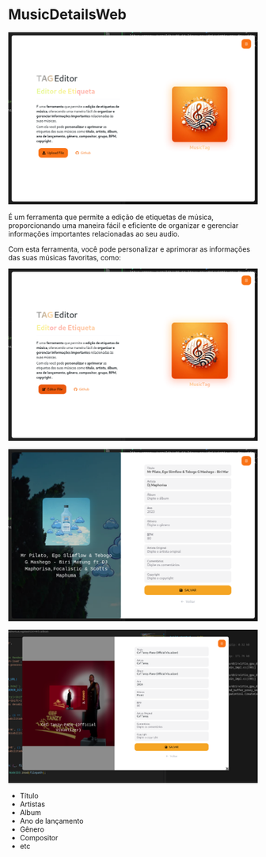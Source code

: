# MusicDetailsWeb

![demo](public/home.png)

É um ferramenta que permite a edição de etiquetas de música, proporcionando uma maneira fácil e eficiente de organizar e gerenciar informações importantes relacionadas ao seu audio.

Com esta ferramenta, você pode personalizar e aprimorar as informações das suas músicas favoritas, como:

![demo](public/editor.png)

![demo](public/biri.png)

![demo](public/cef.png)

- Título
- Artistas
- Album
- Ano de lançamento
- Gênero
- Compositor
- etc
   
